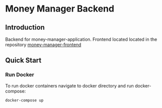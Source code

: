 # Money Manager Backend

## Introduction
Backend for money-manager-application. Frontend located located in the repository [money-manager-frontend](https://github.com/VladimirAbrosimov/money-manager-frontend)

## Quick Start

### Run Docker
To run docker containers navigate to docker directory and run docker-compose:
```
docker-compose up
```

